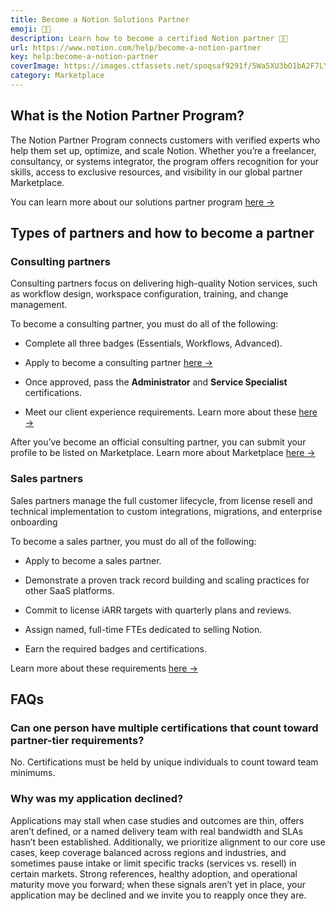```yaml
---
title: Become a Notion Solutions Partner
emoji: 🤝🏼
description: Learn how to become a certified Notion partner 🤝🏼
url: https://www.notion.com/help/become-a-notion-partner
key: help:become-a-notion-partner
coverImage: https://images.ctfassets.net/spoqsaf9291f/5Wa5XU3bO1bA2F7LYg9mNQ/a865172b1af05e3497321b1e5cdebf9b/Become_a_Notion_Partner.png
category: Marketplace
---
```


## What is the Notion Partner Program?

The Notion Partner Program connects customers with verified experts who help them set up, optimize, and scale Notion. Whether you’re a freelancer, consultancy, or systems integrator, the program offers recognition for your skills, access to exclusive resources, and visibility in our global partner Marketplace.

You can learn more about our solutions partner program [here →](https://www.notion.com/partners/solutions-partner-program?utm_feeditemid=\&utm_device=c\&utm_term=\&utm_source=Google\&utm_medium=paidsearch\&utm_campaign=RL_PMax_AMER_EPD_MetadataAudiences\&gad_source=1\&gad_campaignid=22696122220\&gbraid=0AAAAAot8BGVgdCZM6h3lwZ0XyhgPafHPd\&gclid=CjwKCAjwxfjGBhAUEiwAKWPwDhRyRxDi1vvuDVqx3qI9wsOPXjkhF_BArTo8QrAE-vl1P9cjKMeDGxoCSEYQAvD_BwE)

## Types of partners and how to become a partner

### Consulting partners

Consulting partners focus on delivering high-quality Notion services, such as workflow design, workspace configuration, training, and change management.

To become a consulting partner, you must do all of the following:

* Complete all three badges (Essentials, Workflows, Advanced).

* Apply to become a consulting partner [here →](http://notion.so/profile/services)

* Once approved, pass the **Administrator** and **Service Specialist** certifications.

* Meet our client experience requirements. Learn more about these [here →](https://www.notion.com/partners/solutions-partner-tiers-and-requirements)

After you’ve become an official consulting partner, you can submit your profile to be listed on Marketplace. Learn more about Marketplace [here →](https://www.notion.com/help/offering-services-on-marketplace)

### Sales partners

Sales partners manage the full customer lifecycle, from license resell and technical implementation to custom integrations, migrations, and enterprise onboarding

To become a sales partner, you must do all of the following:

* Apply to become a sales partner.

* Demonstrate a proven track record building and scaling practices for other SaaS platforms.

* Commit to license iARR targets with quarterly plans and reviews.

* Assign named, full-time FTEs dedicated to selling Notion.

* Earn the required badges and certifications.

Learn more about these requirements [here →](https://www.notion.com/partners/solutions-partner-program)


## FAQs

### Can one person have multiple certifications that count toward partner-tier requirements?

No. Certifications must be held by unique individuals to count toward team minimums.


### Why was my application declined?

Applications may stall when case studies and outcomes are thin, offers aren’t defined, or a named delivery team with real bandwidth and SLAs hasn’t been established. Additionally, we prioritize alignment to our core use cases, keep coverage balanced across regions and industries, and sometimes pause intake or limit specific tracks (services vs. resell) in certain markets. Strong references, healthy adoption, and operational maturity move you forward; when these signals aren’t yet in place, your application may be declined and we invite you to reapply once they are.
